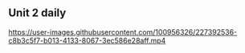 ## Unit 2 daily

https://user-images.githubusercontent.com/100956326/227392536-c8b3c5f7-b013-4133-8067-3ec586e28aff.mp4

